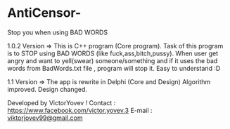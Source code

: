 # AntiCensor-
Stop you when using BAD WORDS

1.0.2 Version => 
This is C++ program (Core program).
Task of this program is to STOP using BAD WORDS (like fuck,ass,bitch,pussy).
When user get angry and want to yell(swear) someone/something and if it uses the bad words from BadWords.txt file , program will stop it.
Easy to understand :D

1.1 Version =>
The app is rewrite in Delphi (Core and Design)
Algorithm improved.
Design changed.


Developed by VictorYovev !
Contact : https://www.facebook.com/victor.yovev.3
E-mail : viktorjovev99@gmail.com
